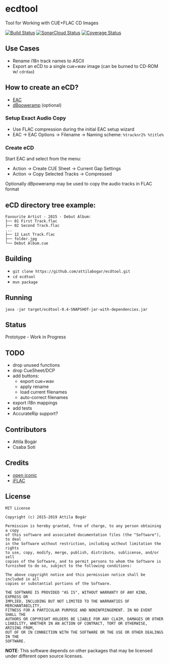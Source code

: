 # ecdtool

Tool for Working with CUE+FLAC CD Images

[![Build Status][1]][2]
[![SonarCloud Status][3]][4]
[![Coverage Status][5]][6]

[1]: https://travis-ci.org/attilabogar/ecdtool.svg?branch=master
[2]: https://travis-ci.org/attilabogar/ecdtool
[3]: https://sonarcloud.io/api/project_badges/measure?project=attilabogar_ecdtool&metric=alert_status
[4]: https://sonarcloud.io/dashboard?id=attilabogar_ecdtool
[5]: https://codecov.io/gh/attilabogar/ecdtool/branch/master/graph/badge.svg
[6]: https://codecov.io/gh/attilabogar/ecdtool


## Use Cases

  - Rename i18n track names to ASCII
  - Export an eCD to a single cue+wav image (can be burned to CD-ROM w/ `cdrdao`)


## How to create an eCD?

  - [EAC](http://exactaudiocopy.de/)
  - [dBpoweramp](https://www.dbpoweramp.com/cd-ripper.htm) (optional)

### Setup Exact Audio Copy

  - Use FLAC compression during the initial EAC setup wizard
  - EAC -> EAC Options -> Filename -> Naming scheme: `%tracknr2% %title%`

### Create eCD

  Start EAC and select from the menu:
  - Action -> Create CUE Sheet -> Current Gap Settings
  - Action -> Copy Selected Tracks -> Compressed

  Optionally dBpoweramp may be used to copy the audio tracks in FLAC format

## eCD directory tree example:

```
Favourite Artist - 2015 - Debut Album:
├── 01 First Track.flac
├── 02 Second Track.flac
...
├── 12 Last Track.flac
├── folder.jpg
└── Debut Album.cue
```


## Building

  - `git clone https://github.com/attilabogar/ecdtool.git`
  - `cd ecdtool`
  - `mvn package`


## Running

  `java -jar target/ecdtool-0.4-SNAPSHOT-jar-with-dependencies.jar`


## Status

Prototype - Work in Progress


## TODO

  - drop unused functions
  - drop CueSheet/DCP  
  - add buttons:
    - export cue+wav
    - apply rename
    - load current filenames
    - auto-correct filenames
  - export i18n mappings
  - add tests
  - AccurateRip support?


## Contributors

  - Attila Bogár
  - Csaba Soti


## Credits

  - [open iconic](https://useiconic.com/open/)
  - [jFLAC](http://jflac.sourceforge.net/)


## License

    MIT License

    Copyright (c) 2015-2019 Attila Bogár

    Permission is hereby granted, free of charge, to any person obtaining a copy
    of this software and associated documentation files (the "Software"), to deal
    in the Software without restriction, including without limitation the rights
    to use, copy, modify, merge, publish, distribute, sublicense, and/or sell
    copies of the Software, and to permit persons to whom the Software is
    furnished to do so, subject to the following conditions:

    The above copyright notice and this permission notice shall be included in all 
    copies or substantial portions of the Software.

    THE SOFTWARE IS PROVIDED "AS IS", WITHOUT WARRANTY OF ANY KIND, EXPRESS OR
    IMPLIED, INCLUDING BUT NOT LIMITED TO THE WARRANTIES OF MERCHANTABILITY,
    FITNESS FOR A PARTICULAR PURPOSE AND NONINFRINGEMENT. IN NO EVENT SHALL THE 
    AUTHORS OR COPYRIGHT HOLDERS BE LIABLE FOR ANY CLAIM, DAMAGES OR OTHER
    LIABILITY, WHETHER IN AN ACTION OF CONTRACT, TORT OR OTHERWISE, ARISING FROM,
    OUT OF OR IN CONNECTION WITH THE SOFTWARE OR THE USE OR OTHER DEALINGS IN THE 
    SOFTWARE.

**NOTE**: This software depends on other packages that may be licensed under
different open source licenses.
